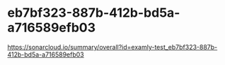 # eb7bf323-887b-412b-bd5a-a716589efb03
https://sonarcloud.io/summary/overall?id=examly-test_eb7bf323-887b-412b-bd5a-a716589efb03
